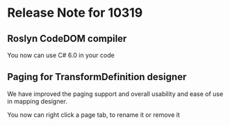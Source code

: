 # Release Note for 10319

## Roslyn CodeDOM compiler
You now can use C# 6.0 in your code


## Paging for TransformDefinition designer
We have improved the paging support and overall usability and ease of use in mapping designer.

You now can right click a page tab, to rename it or remove it
